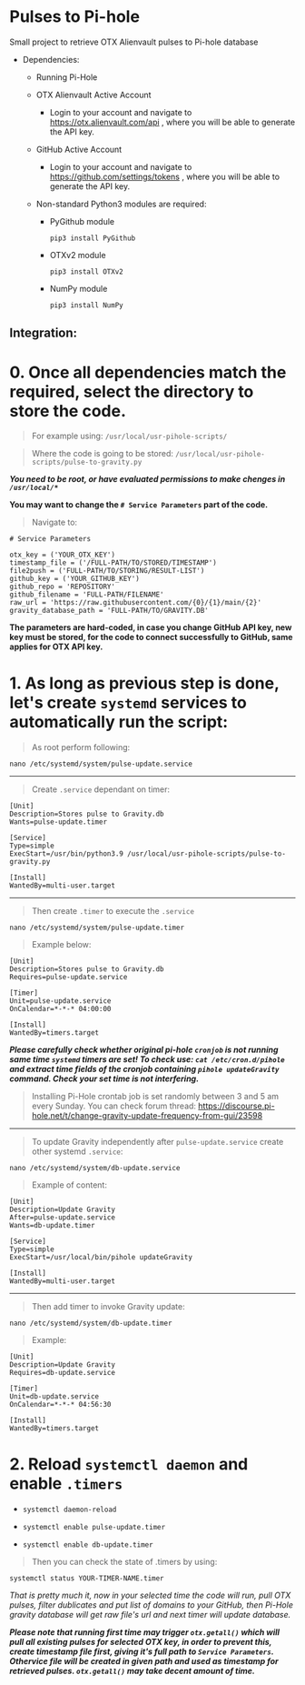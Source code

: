 # Pulses to Pi-hole
Small project to retrieve OTX Alienvault pulses to Pi-hole database

* Dependencies:

  * Running Pi-Hole
  
  * OTX Alienvault Active Account
  
    * Login to your account and navigate to https://otx.alienvault.com/api , where you will be able to generate the API key.
  
  * GitHub Active Account
  
    * Login to your account and navigate to https://github.com/settings/tokens , where you will be able to generate the API key.
    
  * Non-standard Python3 modules are required:

    * PyGithub module
      ```
      pip3 install PyGithub
      ```
    * OTXv2 module
      ```
      pip3 install OTXv2
      ```
    * NumPy module
      ```
      pip3 install NumPy
      ```
      
## Integration:

# 0. Once all dependencies match the required, select the directory to store the code.

> For example using: `/usr/local/usr-pihole-scripts/`

> Where the code is going to be stored: `/usr/local/usr-pihole-scripts/pulse-to-gravity.py`

**_You need to be root, or have evaluated permissions to make chenges in `/usr/local/*`_**

**You may want to change the `# Service Parameters` part of the code.**

>Navigate to: 
```
# Service Parameters

otx_key = ('YOUR_OTX_KEY')
timestamp_file = ('/FULL-PATH/TO/STORED/TIMESTAMP')
file2push = ('FULL-PATH/TO/STORING/RESULT-LIST')
github_key = ('YOUR_GITHUB_KEY')
github_repo = 'REPOSITORY'
github_filename = 'FULL-PATH/FILENAME'
raw_url = 'https://raw.githubusercontent.com/{0}/{1}/main/{2}'
gravity_database_path = 'FULL-PATH/TO/GRAVITY.DB'
```

**The parameters are hard-coded, in case you change GitHub API key, new key must be stored, for the code to connect successfully to GitHub, same applies for OTX API key.**

# 1. As long as previous step is done, let's create `systemd` services to automatically run the script:

> As root perform following:
```
nano /etc/systemd/system/pulse-update.service
```

---------------------

> Create `.service` dependant on timer:

```
[Unit]
Description=Stores pulse to Gravity.db
Wants=pulse-update.timer

[Service]
Type=simple
ExecStart=/usr/bin/python3.9 /usr/local/usr-pihole-scripts/pulse-to-gravity.py

[Install]
WantedBy=multi-user.target
```

---------------------

> Then create `.timer` to execute the `.service`

```
nano /etc/systemd/system/pulse-update.timer
```
> Example below:

```
[Unit]
Description=Stores pulse to Gravity.db
Requires=pulse-update.service

[Timer]
Unit=pulse-update.service
OnCalendar=*-*-* 04:00:00

[Install]
WantedBy=timers.target
```
**_Please carefully check whether original pi-hole `cronjob` is not running same time `systemd` timers are set! To check use: `cat /etc/cron.d/pihole` and extract time fields of the cronjob containing `pihole updateGravity` command. Check your set time is not interfering._**

> Installing Pi-Hole crontab job is set randomly between 3 and 5 am every Sunday. You can check forum thread: https://discourse.pi-hole.net/t/change-gravity-update-frequency-from-gui/23598

---------------------

> To update Gravity independently after `pulse-update.service` create other systemd `.service`:

```
nano /etc/systemd/system/db-update.service
```

> Example of content:

```
[Unit]
Description=Update Gravity
After=pulse-update.service
Wants=db-update.timer

[Service]
Type=simple
ExecStart=/usr/local/bin/pihole updateGravity

[Install]
WantedBy=multi-user.target
```

---------------------

> Then add timer to invoke Gravity update:

```
nano /etc/systemd/system/db-update.timer
```

> Example:

```
[Unit]
Description=Update Gravity
Requires=db-update.service

[Timer]
Unit=db-update.service
OnCalendar=*-*-* 04:56:30

[Install]
WantedBy=timers.target
```

# 2. Reload `systemctl daemon` and enable `.timers`

* `systemctl daemon-reload`

* `systemctl enable pulse-update.timer`

* `systemctl enable db-update.timer`

> Then you can check the state of .timers by using:

  `systemctl status YOUR-TIMER-NAME.timer`

*That is pretty much it, now in your selected time the code will run, pull OTX pulses, filter dublicates and put list of domains to your GitHub, then Pi-Hole gravity database will get raw file's url and next timer will update database.*

***Please note that running first time may trigger `otx.getall()` which will pull all existing pulses for selected OTX key, in order to prevent this, create timestamp file first, giving it's full path to `Service Parameters`. Othervice file will be created in given path and used as timestamp for retrieved pulses. `otx.getall()` may take decent amount of time.***
